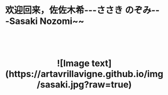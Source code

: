 <h1>欢迎回来，佐佐木希---ささき のぞみ---Sasaki Nozomi~~ <h1><br>  

<p style="text-align:center">![Image text](https://artavrillavigne.github.io/img/sasaki.jpg?raw=true)</p>

